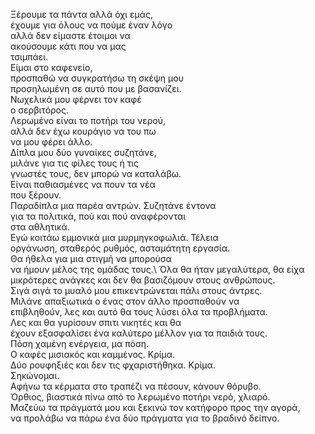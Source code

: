 Ξέρουμε τα πάντα αλλά όχι εμάς,\
έχουμε για όλους να πούμε έναν λόγο\
αλλά δεν είμαστε έτοιμοι να \
ακούσουμε κάτι που να μας\
τσιμπάει.\
Είμαι στο καφενείο,\
προσπαθώ να συγκρατήσω τη σκέψη μου\
προσηλωμένη σε αυτό που με βασανίζει.\
Νωχελικά μου φέρνει τον καφέ\
ο σερβιτόρος.\
Λερωμένο είναι το ποτήρι του νερού,\
αλλά δεν έχω κουράγιο να του πω\
να μου φέρει άλλο.\
Δίπλα μου δύο γυναίκες συζητάνε,\
μιλάνε για τις φίλες τους ή τις\
γνωστές τους, δεν μπορώ να καταλάβω.\
Είναι παθιασμένες να πουν τα νέα\
που ξέρουν.\
Παραδίπλα μια παρέα αντρών. Συζητάνε έντονα\
για τα πολιτικά, πού και πού αναφέρονται\
στα αθλητικά.\
Εγώ κοιτάω εμμονικά μια μυρμηγκοφωλιά. Τέλεια\
οργάνωση, σταθερός ρυθμός, ασταμάτητη εργασία.\
Θα ήθελα για μια στιγμή να μπορούσα \
να ήμουν μέλος της ομάδας τους.\\
Όλα θα ήταν μεγαλύτερα, θα είχα μικρότερες ανάγκες
και δεν θα βασιζόμουν στους ανθρώπους.\
Σιγά σιγά το μυαλό μου επικεντρώνεται πάλι στους άντρες.\
Μιλάνε απαξιωτικά ο ένας στον άλλο προσπαθούν να \
επιβληθούν, λες και αυτό θα τους λύσει όλα τα προβλήματα.\
Λες και θα γυρίσουν σπιτι νικητές και θα\
έχουν εξασφαλίσει ένα καλύτερο μέλλον για τα παιδιά τους.\
Πόση χαμένη ενέργεια, μα πόση.\
Ο καφές μισιακός και καμμένος. Κρίμα.\
Δύο ρουφηξιές και δεν τις φχαριστήθηκα. Κρίμα.\
Σηκώνομαι.\
Αφήνω τα κέρματα στο τραπέζι να πέσουν, κάνουν θόρυβο.\
Όρθιος, βιαστικά πίνω από το λερωμένο ποτήρι νερό, χλιαρό.\
Μαζεύω τα πράγματά μου και ξεκινώ τον κατήφορο προς την αγορά,\
να προλάβω να πάρω ένα δύο πράγματα για το βραδινό δείπνο.



